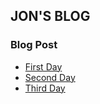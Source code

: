 ---
---
## JON'S BLOG
### Blog Post

* [First Day](2014/09/22/firstWeek.html)
* [Second Day](2014/09/23/secondDay.html)
* [Third Day](2014/09/24/thirdDay.html)